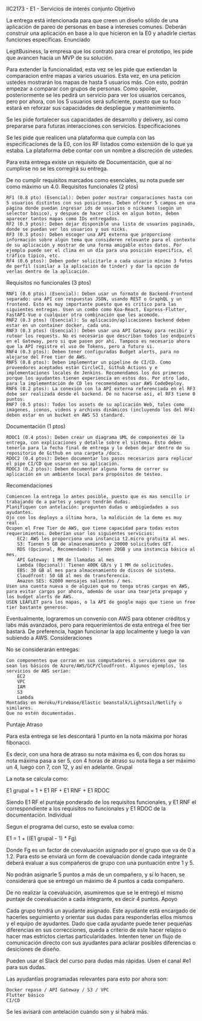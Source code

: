 IIC2173 - E1 - Servicios de interés conjunto
Objetivo

La entrega está intencionada para que creen un diseño sólido de una aplicación de pareo de personas en base a intereses comunes. Deberán construir una aplicación en base a lo que hicieron en la E0 y añadirle ciertas funciones específicas.
Enunciado

LegitBusiness, la empresa que los contrató para crear el prototipo, les pide que avancen hacia un MVP de su solución.

Para extender la funcionalidad, esta vez se les pide que extiendan la comparacion entre mapas a varios usuarios. Esta vez, en una peticion ustedes mostrarán los mapas de hasta 5 usuarios más. Con esto, podrán empezar a comparar con grupos de personas. Como spoiler, posteriormente se les pedirá un servicio para ver los usuarios cercanos, pero por ahora, con los 5 usuarios será suficiente, puesto que su foco estará en reforzar sus capacidades de despliegue y mantenimiento.

Se les pide fortalecer sus capacidades de desarrollo y delivery, así como prepararse para futuras interacciones con servicios.
Especificaciones

Se les pide que realicen una plataforma que cumpla con las especificaciones de la E0, con los RF listados como extensión de lo que ya estaba. La plataforma debe contar con un nombre a discreción de ustedes.

Para esta entrega existe un requisito de Documentación, que al no cumplirse no se les corregirá su entrega.

De no cumplir requisitos marcados como esenciales, su nota puede ser como máximo un 4.0.
Requisitos funcionales (2 ptos)

    RF1 (0.8 pto) (Esencial): Deben poder mostrar comparaciones hasta con 5 usuarios distintos con sus posiciones. Deben ofrecer 5 campos en una página donde puedan ingresar ids de usuarios o nickames (según un selector básico), y despues de hacer click en algun botón, deben aparecer tantos mapas como IDs entregados.
    RF2 (0.3 ptos): Deben dejar disponible una lista de usuarios paginada, donde se puedan ver los usuarios y sus nicks.
    RF3 (0.3 ptos): Deben escoger una API externa que proporcione información sobre algún tema que consideren relevante para el contexto de su aplicación y mostrar de una forma amigable estos datos. Por ejemplo puede ser el clima en un día para una posición específica, el tráfico típico, etc.
    RF4 (0.6 ptos): Deben poder solicitarle a cada usuario mínimo 3 fotos de perfil (similar a la aplicación de tinder) y dar la opción de verlas dentro de la aplicación.

Requisitos no funcionales (3 ptos)

    RNF1 (0.6 ptos) (Esencial): Deben usar un formato de Backend-Frontend separado: una API con respuestas JSON, usando REST o GraphQL y un frontend. Esto es muy importante puesto que es crítico para las siguientes entregas. Usen un combo como Koa-React, Express-Flutter, FastAPI-Vue o cualquier otra combinación que les acomode.
    RNF2 (0.3 ptos) (Esencial): Su aplicación/aplicaciones backend deben estar en un container docker, cada una.
    RNF3 (0.3 ptos) (Esencial): Deben usar una API Gateway para recibir y rutear los requests. No es necesario que describan todos los endpoints en el Gateway, pero si que pasen por ahí. Tampoco es necesario ahora que la API registre el uso de Tokens, pero a futuro si.
    RNF4 (0.3 ptos): Deben tener configuradas Budget alerts, para no alejarse del Free tier de AWS.
    RNF5 (0.8 ptos): Deben implementar un pipeline de CI/CD. Como proveedores aceptados están CircleCI, Github Actions y e implementaciones locales de Jenkins. Recomendamos los dos primeros porque los ayudantes tienen experiencia en estos dos. Por otro lado, para la implementación de CD les recomendamos usar AWS CodeDeploy.
    RNF6 (0.2 ptos): La conexión con la API externa referenciada en el RF3 debe ser realizada desde el backend. De no hacerse así, el RF3 tiene 0 puntos.
    RNF7 (0.5 ptos): Todos los assets de su aplicación Web, tales como imágenes, iconos, videos y archivos dinámicos (incluyendo los del RF4) deben estar en un bucket en AWS S3 standard.

Documentación (1 ptos)

    RDOC1 (0.4 ptos): Deben crear un diagrama UML de componentes de la entrega, con explicaciones y detalle sobre el sistema. Esto deben tenerlo para la fecha final de entrega y lo deben dejar dentro de su repositorio de Github en una carpeta /docs.
    RDOC2 (0.4 ptos): Deben documentar los pasos necesarios para replicar el pipe CI/CD que usaron en su aplicación.
    RDOC3 (0.2 ptos): Deben documentar alguna forma de correr su aplicación en un ambiente local para propósitos de testeo.

Recomendaciones

    Comiencen la entrega lo antes posible, puesto que es mas sencillo ir trabajando de a partes y seguro tendrán dudas.
    Planifiquen con antelación: pregunten dudas o ambigüedades a sus ayudantes.
    Ojo con los deploys a última hora, la maldición de la demo es muy real.
    Ocupen el Free Tier de AWS, que tiene capacidad para todas estos requerimientos. Deberían usar los siguientes servicios:
        EC2: AWS les proporciona una instancia t2.micro gratuita al mes.
        S3: Tienen 5 GB de almacenamiento y 20000 solicitudes GET.
        RDS (Opcional, Recomendado): Tienen 20GB y una instancia básica al mes.
        API Gateway: 1 MM de llamadas al mes
        Lambda (Opcional): Tienen 400K GB/s y 1 MM de solicitudes.
        EBS: 30 GB al mes para almacenamiento de discos de sistema.
        Cloudfront: 50 GB al mes de transferencia.
        Amazon SES: 62000 mensajes salientes / mes.
    Usen una cuenta nueva o de alguien que no tenga otras cargas en AWS, para evitar cargos por ahora, además de usar una tearjeta prepago y los budget alerts de AWS.
    USEN LEAFLET para los mapas, o la API de google maps que tiene un free tier bastante generoso.

Eventualmente, lograremos un convenio con AWS para obtener créditos y labs más avanzados, pero para requerimientos de esta entrega el free tier bastará. De preferencia, hagan funcionar la app localmente y luego la van subiendo a AWS.
Consideraciones

No se considerarán entregas:

    Con componentes que corran en sus computadores o servidores que no sean los básicos de Azure/AWS/GCP/Cloudfront. Algunos ejemplos, los servicios de AWS serían:
        EC2
        VPC
        IAM
        S3
        Lambda
    Montadas en Heroku/Firebase/Elastic beanstalk/Lightsail/Netlify o similares.
    Que no estén documentadas.

Puntaje
Atraso

Para esta entrega se les descontará 1 punto en la nota máxima por horas fibonacci.

Es decir, con una hora de atraso su nota máxima es 6, con dos horas su nota máxima pasa a ser 5, con 4 horas de atraso su nota llega a ser máximo un 4, luego con 7, con 12, y así en adelante.
Grupal

La nota se calcula como:

E1 grupal = 1 + E1 RF + E1 RNF + E1 RDOC

Siendo E1 RF el puntaje ponderado de los requisitos funcionales, y E1 RNF el correspondiente a los requisitos no funcionales y E1 RDOC de la documentación.
Individual

Segun el programa del curso, esto se evalua como:

E1 = 1 + ((E1 grupal - 1) * Fg)

Donde Fg es un factor de coevaluación asignado por el grupo que va de 0 a 1.2. Para esto se enviará un form de coevaluación donde cada integrante deberá evaluar a sus compañeros de grupo con una puntuación entre 1 y 5.

No podrán asignarle 5 puntos a más de un compañero, y sí lo hacen, se considerará que se entregó un máximo de 4 puntos a cada compañero.

De no realizar la coevaluación, asumiremos que se le entregó el mismo puntaje de coevaluación a cada integrante, es decir 4 puntos.
Apoyo

Cada grupo tendrá un ayudante asignado. Este ayudante está encargado de hacerles seguimiento y orientar sus dudas para responderlas ellos mismos y el equipo de ayudantes. Dado que cada ayudante puede tener pequeñas diferencias en sus correcciones, queda a criterio de este hacer relajos o hacer mas estrictos ciertas particularidades. Intenten tener un flujo de comunicación directo con sus ayudantes para aclarar posibles diferencias o desiciones de diseño.

Pueden usar el Slack del curso para dudas más rápidas. Usen el canal #e1 para sus dudas.

Las ayudantías programadas relevantes para esto por ahora son:

    Docker repaso / API Gateway / S3 / VPC
    Flutter básico
    CI/CD

Se les avisará con antelación cuándo son y si habrá más.